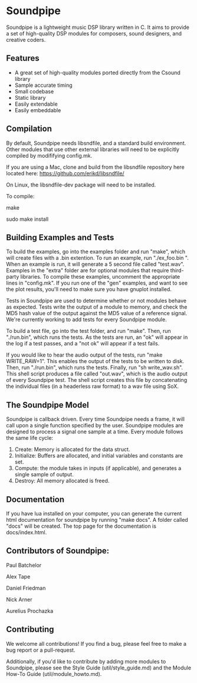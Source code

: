Soundpipe
=========

Soundpipe is a lightweight music DSP library written in C. It aims to provide
a set of high-quality DSP modules for composers, sound designers,
and creative coders.

Features
---------

- A great set of high-quality modules ported directly from the Csound library
- Sample accurate timing
- Small codebase
- Static library
- Easily extendable
- Easily embeddable


Compilation
-----------

By default, Soundpipe needs libsndfile, and a standard build environment. 
Other modules that use other external libraries will need to be explicitly compiled
by modififying config.mk.

If you are using a Mac, clone and build from the libsndfile repository here 
located here: https://github.com/erikd/libsndfile/

On Linux, the libsndfile-dev package will need to be installed.

To compile:

make

sudo make install


Building Examples and Tests
-----------

To build the examples, go into the examples folder and run "make", which will create
files with a .bin extention. To run an example, run "./ex_foo.bin
". When an example is run, it will generate a 
5 second file called "test.wav". Examples in the "extra"
folder are for optional modules that require third-party libraries. 
To compile these examples, uncomment the appropriate lines in "config.mk". If you run one of the "gen" examples, and want to see the plot results, you'll need to make sure you have gnuplot installed. 

Tests in Soundpipe are used to determine whether or not modules behave as expected. Tests write the output of a module to memory, and check the MD5 hash value of the output against the MD5 value of a reference signal. We're currently working to add tests for every Soundpipe module.  

To build a test file, go into the test folder, and run "make". Then, run "./run.bin", which runs the tests. As the tests are run, an "ok" will appear in the log if a test passes, and a "not ok" will appear if a test fails. 

If you would like to hear the audio output of the tests, run "make WRITE_RAW=1". This enables the output of the tests to be written to disk. Then, run "./run.bin", which runs the tests. Finally, run "sh write_wav.sh". This shell script produces a file called "out.wav", which is the audio output of every Soundpipe test. The shell script creates this file by concatenating the individual files (in a headerless raw format) to a wav file using SoX. 

The Soundpipe Model
-------------------

Soundpipe is callback driven. Every time Soundpipe needs a frame, it will
call upon a single function specified by the user. Soundpipe modules are
designed to process a signal one sample at a time.  Every module follows the
same life cycle:

1. Create: Memory is allocated for the data struct.
2. Initialize: Buffers are allocated, and initial variables and constants
are set.
3. Compute: the module takes in inputs (if applicable), and generates a
single sample of output.
4. Destroy: All memory allocated is freed.

Documentation
-------------
If you have lua installed on your computer, you can generate the current html
documentation for soundpipe by running "make docs". A folder called "docs"
will be created. The top page for the documentation is docs/index.html.



Contributors of Soundpipe:
--------------------------
Paul Batchelor

Alex Tape

Daniel Friedman

Nick Arner

Aurelius Prochazka 


Contributing
--------------------------
We welcome all contributions! If you find a bug, please feel free to make a bug report or
a pull-request. 

Additionally, if you'd like to contribute by adding more modules to Soundpipe, please 
see the Style Guide (util/style\_guide.md) and the Module How-To Guide (util/module\_howto.md).



